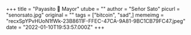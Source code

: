 +++
title = "Payasito 🤡 Mayor"
utube = ""
author = "Señor Sato"
picurl = "senorsato.jpg"
original = ""
tags = ["bitcoin", "sad",]
memeimg = "recxSpYPvHUoN1fWk-23B8611F-FFEC-47CA-9A81-9BC1CB79FC47.jpeg"
date = "2022-01-10T19:53:57.000Z"
+++